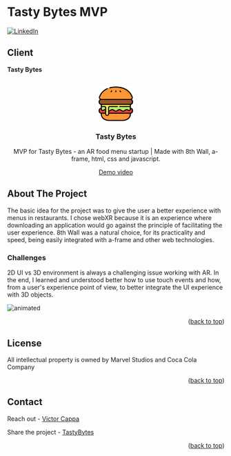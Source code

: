 # Tasty Bytes MVP

<div id="top"></div>

[![LinkedIn][linkedin-shield]][linkedin-url]

<h2>Client</h2>
<p><b>Tasty Bytes</b></p>


<!-- PROJECT LOGO -->
 

<br />
<div align="center">
  <a href="https://github.com/victorcappa/tasty-bytes-mvp">
    <img src="logo.png" alt="Logo" width="80" height="80">
  </a>

<h3 align="center">Tasty Bytes</h3>

  <p align="center">
MVP for Tasty Bytes - an AR food menu startup | Made with 8th Wall, a-frame, html, css and javascript.
  </p>

 
 <a href="https://www.linkedin.com/posts/victor-cappa-50839788_zerolimits-themetaversefoundry-interactivepackaging-activity-6988599952075550720-9e3O?utm_source=share&utm_medium=member_desktop" target="_blank">Demo video<a/>
 
</div>



<!-- ABOUT THE PROJECT -->
## About The Project

 
<p align="left">
 <p> The basic idea for the project was to give the user a better experience with menus in restaurants.
 I chose webXR because it is an experience where downloading an application would go against the principle of facilitating the user experience. 8th Wall was a natural choice, for its practicality and speed, being easily integrated with a-frame and other web technologies.
 </p>
 
  <h3>Challenges</h3
   <p>
2D UI vs 3D environment is always a challenging issue working with AR. In the end, I learned and understood better how to use touch events and how, from a user's experience point of view, to better integrate the UI experience with 3D objects.
   </p>


  <img src="" alt="animated" />
  
  
  
 


</p>


<p align="right">(<a href="#top">back to top</a>)</p>


<!-- LICENSE -->
## License

All intellectual property is owned by Marvel Studios and Coca Cola Company

<p align="right">(<a href="#top">back to top</a>)</p>

<!-- CONTACT -->
## Contact

Reach out - <a href = "mailto: cappacurta@gmail.com.com">Victor Cappa</a>


Share the project - [TastyBytes]([https://github.com/victorcappa/sprite-wakanda-campaign])

<p align="right">(<a href="#top">back to top</a>)</p>

[linkedin-shield]: https://img.shields.io/badge/-LinkedIn-black.svg?style=for-the-badge&logo=linkedin&colorB=555
[linkedin-url]: https://www.linkedin.com/in/victor-cappa-50839788/
